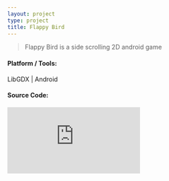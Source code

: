 ```yaml
---
layout: project
type: project
title: Flappy Bird
---
```


>Flappy Bird is a side scrolling 2D android game

<h4 id="unorderedlist">Platform / Tools:</h4>
LibGDX | Android

<div class="blog-title">
<h4>Source Code: <a href="https://github.com/monirulhossainanik/FlappyBird"><i class="fa fa-github"></i></a>
</h4>
</div>

<div class="embed-responsive embed-responsive-16by9">
  <iframe class="embed-responsive-item" src="https://www.youtube.com/embed/N9XJrJUbxsE" frameborder="0" allow="accelerometer; autoplay; encrypted-media; gyroscope; picture-in-picture" allowfullscreen></iframe>
</div>
